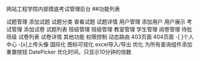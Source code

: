 网站工程学院内部摸底考试管理后台
##功能列表

 试题管理
 添加试题
 试题分类
 查看试题
 试题详情
 用户管理
 添加用户
 用户展示
 考试管理
 添加试卷
 试题列表
 班级管理
 班级管理
 教室管理
 学生管理
 阅卷管理
 待批班级
 试卷列表
 试卷详情
 其他功能
 权限控制
 动态路由
 403页面
 404页面 -[ ]个人中心 -[x]上传头像
 国际化
 图标可视化
 excel导入/导出
 优化
 为所有查询组件添加重置按钮
 DatePicker 优化时间，只显示10分钟的倍数
